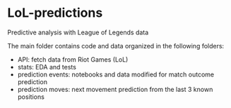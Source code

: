 # LoL-predictions
Predictive analysis with League of Legends data

The main folder contains code and data organized in the following folders:
- API: fetch data from Riot Games (LoL)
- stats: EDA and tests
- prediction events: notebooks and data modified for match outcome prediction
- prediction moves: next movement prediction from the last 3 known positions
